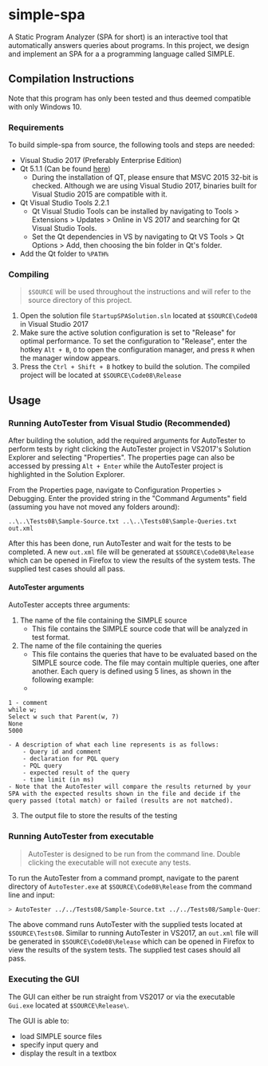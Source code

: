 # simple-spa

A Static Program Analyzer (SPA for short) is an interactive tool that automatically answers queries about programs. In this project, we design and implement an SPA for a a programming language called SIMPLE.

## Compilation Instructions
Note that this program has only been tested and thus deemed compatible with only Windows 10.

### Requirements
To build simple-spa from source, the following tools and steps are needed:

- Visual Studio 2017 (Preferably Enterprise Edition)
- Qt 5.1.1 (Can be found [here](http://mirrors.ocf.berkeley.edu/qt/official_releases/qt/5.11/5.11.1/)) 
    - During the installation of QT, please ensure that MSVC 2015 32-bit is checked. Although we are using Visual Studio 2017, binaries built for Visual Studio 2015 are compatible with it.
- Qt Visual Studio Tools 2.2.1
    - Qt Visual Studio Tools can be installed by navigating to Tools > Extensions > Updates > Online in VS 2017 and searching for Qt Visual Studio Tools.
    - Set the Qt dependencies in VS by navigating to Qt VS Tools > Qt Options > Add, then choosing the bin folder in Qt's folder.
- Add the Qt folder to `%PATH%`

### Compiling
> `$SOURCE` will be used throughout the instructions and will refer to the source directory of this project.

1. Open the solution file `StartupSPASolution.sln` located at `$SOURCE\Code08` in Visual Studio 2017
2. Make sure the active solution configuration is set to "Release" for optimal performance. To set the configuration to "Release", enter the hotkey `Alt + B`, `O` to open the configuration manager, and press `R` when the manager window appears.
3. Press the `Ctrl + Shift + B` hotkey to build the solution. The compiled project will be located at `$SOURCE\Code08\Release`

## Usage
### Running AutoTester from Visual Studio (Recommended)
After building the solution, add the required arguments for AutoTester to perform tests by right clicking the AutoTester project in VS2017's Solution Explorer and selecting "Properties". The properties page can also be accessed by pressing `Alt + Enter` while the AutoTester project is highlighted in the Solution Explorer.

From the Properties page, navigate to Configuration Properties > Debugging. Enter the provided string in the "Command Arguments" field (assuming you have not moved any folders around):

```
..\..\Tests08\Sample-Source.txt ..\..\Tests08\Sample-Queries.txt out.xml
```

After this has been done, run AutoTester and wait for the tests to be completed. A new `out.xml` file will be generated at `$SOURCE\Code08\Release` which can be opened in Firefox to view the results of the system tests. The supplied test cases should all pass.

#### AutoTester arguments
AutoTester accepts three arguments:

1. The name of the file containing the SIMPLE source
    - This file contains the SIMPLE source code that will be analyzed in test format.
2. The name of the file containing the queries
    - This file contains the queries that have to be evaluated based on the SIMPLE source code. The file may contain multiple queries, one after another. Each query is defined using 5 lines, as shown in the following example:
    - 
```
1 - comment
while w;
Select w such that Parent(w, 7)
None
5000
```
    - A description of what each line represents is as follows:
        - Query id and comment
        - declaration for PQL query
        - PQL query
        - expected result of the query
        - time limit (in ms)
    - Note that the AutoTester will compare the results returned by your SPA with the expected results shown in the file and decide if the query passed (total match) or failed (results are not matched).
3. The output file to store the results of the testing


### Running AutoTester from executable
> AutoTester is designed to be run from the command line. Double clicking the executable will not execute any tests.

To run the AutoTester from a command prompt, navigate to the parent directory of `AutoTester.exe` at `$SOURCE\Code08\Release` from the command line and input:

```bash
> AutoTester ../../Tests08/Sample-Source.txt ../../Tests08/Sample-Queries.txt out.xml
```

The above command runs AutoTester with the supplied tests located at `$SOURCE\Tests08`. Similar to running AutoTester in VS2017, an `out.xml` file will be generated in `$SOURCE\Code08\Release` which can be opened in Firefox to view the results of the system tests. The supplied test cases should all pass.

### Executing the GUI
The GUI can either be run straight from VS2017 or via the executable `Gui.exe` located at `$SOURCE\Release\`.

The GUI is able to:

- load SIMPLE source files
- specify input query and
- display the result in a textbox